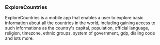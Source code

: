 ### ExploreCountries
ExploreCountries is a mobile app that enables a user to explore basic information about all the countries in the world, including gaining access to such informations as the country's capital, population, official language, religion, timezone, ethnic groups, system of government, gdp, dialing code and lots more.
